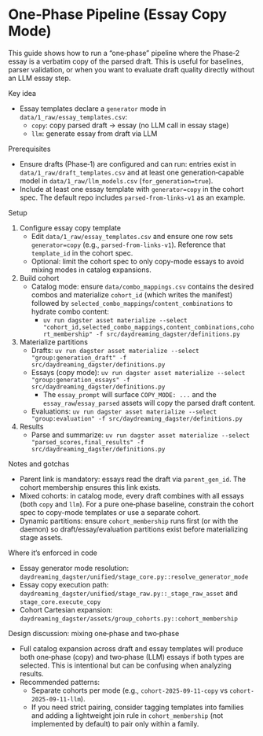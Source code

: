 # One‑Phase Pipeline (Essay Copy Mode)

This guide shows how to run a “one‑phase” pipeline where the Phase‑2 essay is a verbatim copy of the parsed draft. This is useful for baselines, parser validation, or when you want to evaluate draft quality directly without an LLM essay step.

Key idea
- Essay templates declare a `generator` mode in `data/1_raw/essay_templates.csv`:
  - `copy`: copy parsed draft → essay (no LLM call in essay stage)
  - `llm`: generate essay from draft via LLM

Prerequisites
- Ensure drafts (Phase‑1) are configured and can run: entries exist in `data/1_raw/draft_templates.csv` and at least one generation‑capable model in `data/1_raw/llm_models.csv` (`for_generation=true`).
- Include at least one essay template with `generator=copy` in the cohort spec. The default repo includes `parsed-from-links-v1` as an example.

Setup
1) Configure essay copy template
   - Edit `data/1_raw/essay_templates.csv` and ensure one row sets `generator=copy` (e.g., `parsed-from-links-v1`). Reference that `template_id` in the cohort spec.
   - Optional: limit the cohort spec to only copy-mode essays to avoid mixing modes in catalog expansions.
2) Build cohort
   - Catalog mode: ensure `data/combo_mappings.csv` contains the desired combos and materialize `cohort_id` (which writes the manifest) followed by `selected_combo_mappings`/`content_combinations` to hydrate combo content:
     - `uv run dagster asset materialize --select "cohort_id,selected_combo_mappings,content_combinations,cohort_membership" -f src/daydreaming_dagster/definitions.py`
3) Materialize partitions
   - Drafts: `uv run dagster asset materialize --select "group:generation_draft" -f src/daydreaming_dagster/definitions.py`
   - Essays (copy mode): `uv run dagster asset materialize --select "group:generation_essays" -f src/daydreaming_dagster/definitions.py`
     - The `essay_prompt` will surface `COPY_MODE: ...` and the `essay_raw`/`essay_parsed` assets will copy the parsed draft content.
   - Evaluations: `uv run dagster asset materialize --select "group:evaluation" -f src/daydreaming_dagster/definitions.py`
4) Results
   - Parse and summarize: `uv run dagster asset materialize --select "parsed_scores,final_results" -f src/daydreaming_dagster/definitions.py`

Notes and gotchas
- Parent link is mandatory: essays read the draft via `parent_gen_id`. The cohort membership ensures this link exists.
- Mixed cohorts: in catalog mode, every draft combines with all essays (both `copy` and `llm`). For a pure one‑phase baseline, constrain the cohort spec to copy-mode templates or use a separate cohort.
- Dynamic partitions: ensure `cohort_membership` runs first (or with the daemon) so draft/essay/evaluation partitions exist before materializing stage assets.

Where it’s enforced in code
- Essay generator mode resolution: `daydreaming_dagster/unified/stage_core.py::resolve_generator_mode`
- Essay copy execution path: `daydreaming_dagster/unified/stage_raw.py::_stage_raw_asset` and `stage_core.execute_copy`
- Cohort Cartesian expansion: `daydreaming_dagster/assets/group_cohorts.py::cohort_membership`

Design discussion: mixing one‑phase and two‑phase
- Full catalog expansion across draft and essay templates will produce both one‑phase (copy) and two‑phase (LLM) essays if both types are selected. This is intentional but can be confusing when analyzing results.
- Recommended patterns:
  - Separate cohorts per mode (e.g., `cohort-2025-09-11-copy` vs `cohort-2025-09-11-llm`).
  - If you need strict pairing, consider tagging templates into families and adding a lightweight join rule in `cohort_membership` (not implemented by default) to pair only within a family.
